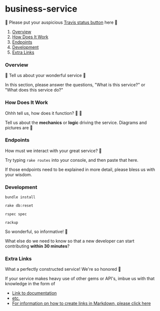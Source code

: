 # business-service

:bow: Please put your auspicious [Travis status button](http://docs.travis-ci.com/user/status-images/) here :bow:

1. [Overview](#overview)
2. [How Does It Work](#how-does-it-work)
3. [Endpoints](#endpoints)
4. [Development](#development)
5. [Extra Links](#extra-links)

### Overview

:bow: Tell us about your wonderful service :bow:

In this section, please answer the questions, "What is this service?" or "What does this service do?"

### How Does It Work

Ohhh tell us, how does it function? :bow: :bow:

Tell us about the __mechanics__ or __logic__ driving the service. Diagrams and pictures are :angel:

### Endpoints

How must we interact with your great service? :bow:

Try typing `rake routes` into your console, and then paste that here.

If those endpoints need to be explained in more detail, please bless us with your wisdom.

### Development

```
bundle install

rake db:reset

rspec spec

rackup
```

So wonderful, so informative! :bow:

What else do we need to know so that a new developer can start contributing __within 30 minutes__?

### Extra Links

What a perfectly constructed service! We're so honored :bow:

If your service makes heavy use of other gems or API's, imbue us with that knowledge in the form of

- [Link to documentation]()
- [etc.]()
- [For information on how to create links in Markdown, please click here](https://github.com/adam-p/markdown-here/wiki/Markdown-Cheatsheet#links)
